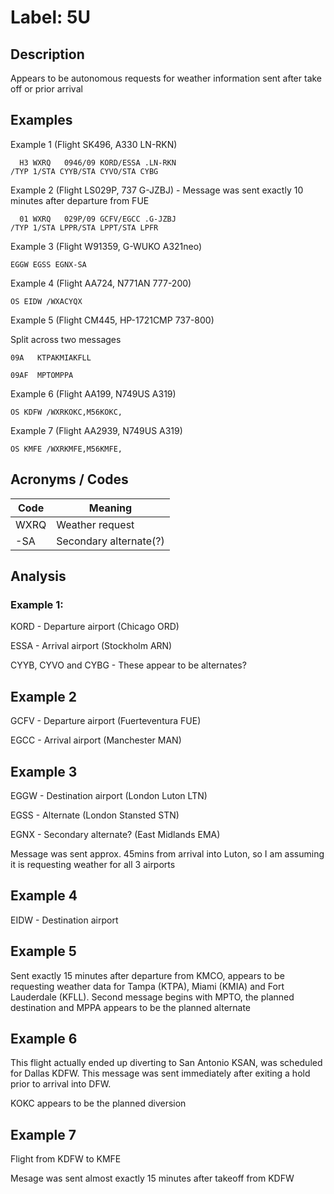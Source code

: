 # Label: 5U

## Description

Appears to be autonomous requests for weather information sent after take off or prior arrival
## Examples

Example 1 (Flight SK496, A330 LN-RKN)
```
  H3 WXRQ   0946/09 KORD/ESSA .LN-RKN
/TYP 1/STA CYYB/STA CYVO/STA CYBG
```

Example 2 (Flight LS029P, 737 G-JZBJ) - Message was sent exactly 10 minutes after departure from FUE
```
  01 WXRQ   029P/09 GCFV/EGCC .G-JZBJ
/TYP 1/STA LPPR/STA LPPT/STA LPFR
```

Example 3 (Flight W91359, G-WUKO A321neo)
```
EGGW EGSS EGNX-SA
```

Example 4 (Flight AA724, N771AN 777-200)
```
OS EIDW /WXACYQX
```

Example 5 (Flight CM445, HP-1721CMP 737-800)

Split across two messages
```
09A   KTPAKMIAKFLL
```
```
09AF  MPTOMPPA    
```

Example 6 (Flight AA199, N749US A319)
```
OS KDFW /WXRKOKC,M56KOKC,
```

Example 7 (Flight AA2939, N749US A319)
```
OS KMFE /WXRKMFE,M56KMFE,
```


## Acronyms / Codes

Code  | Meaning
----- | ----
WXRQ | Weather request
-SA | Secondary alternate(?)


## Analysis



### Example 1:
KORD - Departure airport (Chicago ORD)

ESSA - Arrival airport (Stockholm ARN)

CYYB, CYVO and CYBG - These appear to be alternates?

## Example 2
GCFV - Departure airport (Fuerteventura FUE)

EGCC - Arrival airport (Manchester MAN)

## Example 3
EGGW - Destination airport (London Luton LTN)

EGSS - Alternate (London Stansted STN)

EGNX - Secondary alternate? (East Midlands EMA)

Message was sent approx. 45mins from arrival into Luton, so I am assuming it is requesting weather for all 3 airports

## Example 4
EIDW - Destination airport

## Example 5
Sent exactly 15 minutes after departure from KMCO, appears to be requesting weather data for Tampa (KTPA), Miami (KMIA) and Fort Lauderdale (KFLL). Second message begins with MPTO, the planned destination and MPPA appears to be the planned alternate

## Example 6
This flight actually ended up diverting to San Antonio KSAN, was scheduled for Dallas KDFW. This message was sent immediately after exiting a hold prior to arrival into DFW.

KOKC appears to be the planned diversion

## Example 7
Flight from KDFW to KMFE

Mesage was sent almost exactly 15 minutes after takeoff from KDFW